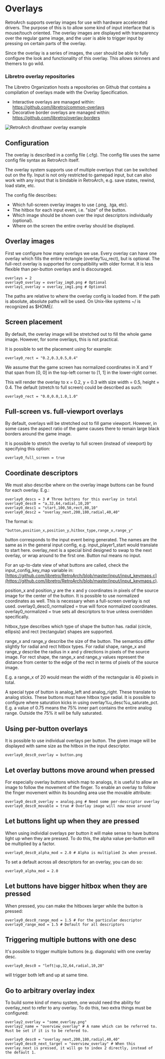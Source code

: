 # Overlays

RetroArch supports overlay images for use with hardware accelerated drivers. The purpose of this is to allow some kind of input interface that is mouse/touch oriented. The overlay images are displayed with transparency over the regular game image, and the 
user is able to trigger input by pressing on certain parts of the overlay.

Since the overlay is a series of images, the user should be able to fully configure the look and functionality of this overlay. This allows skinners and themers to go wild.

### Libretro overlay repositories
The Libretro Organization hosts a repositories on Github that contains a compilation of overlays made with the Overlay Specification. 

* Interactive overlays are managed within: https://github.com/libretro/common-overlays
* Decorative border overlays are managed within: https://github.com/libretro/overlay-borders

![RetroArch dinothawr overlay example](https://wiki.libretro.com/images/5/5c/Retroarch-dinothawr-overlay.jpg "RetroArch dinothawr overlay example")

## Configuration

The overlay is described in a config file (.cfg). The config file uses the same config 
file syntax as RetroArch itself.

The overlay system supports use of multiple overlays that can be switched out on the fly. 
Input is not only restricted to gamepad input, but can also work with any input that is 
bindable in RetroArch, e.g. save states, rewind, load state, etc.

The config file describes:

- Which full-screen overlay images to use (.png, .tga, etc).
- The hitbox for each input event, i.e. "size" of the button.
- Which image should be shown over the input descriptors individually (optional).
- Where on the screen the entire overlay should be displayed.

## Overlay images

First we configure how many overlays we use. Every overlay can have one overlay which fills 
the entire rectangle (overlay%u_rect), but is optional. The full-rect overlay is supported 
for compatibility with older format. It is less flexible than per-button overlays and 
is discouraged.

    overlays = 2
    overlay0_overlay = overlay_img0.png # Optional
    overlay1_overlay = overlay_img1.png # Optional

The paths are relative to where the overlay config is loaded from. If the path is absolute, 
absolute paths will be used. On Unix-like systems ~/ is recognized as $HOME/.

## Screen placement

By default, the overlay image will be stretched out to fill the whole game image. However, 
for some overlays, this is not practical.

It is possible to set the placement using for example:

    overlay0_rect = "0.2,0.3,0.5,0.4"

We assume that the game screen has normalized coordinates in X and Y that span from [0, 0] in 
the top-left corner to [1, 1] in the lower-right corner.

This will render the overlay to x = 0.2, y = 0.3 with size width = 0.5, height = 0.4. The 
default (stretch to full screen) could be described as such:

    overlay0_rect = "0.0,0.0,1.0,1.0"

## Full-screen vs. full-viewport overlays

By default, overlays will be stretched out to fill game viewport. However, in some cases the 
aspect ratio of the game causes there to remain large black borders around the game image. 

It is possible to stretch the overlay to full screen (instead of viewport) by specifying this option:

    overlay0_full_screen = true

## Coordinate descriptors

We must also describe where on the overlay image buttons can be found for each overlay. E.g.:

    overlay0_descs = 3 # Three buttons for this overlay in total
    overlay0_desc0 = "a,32,64,radial,10,20"
    overlay0_desc1 = "start,100,50,rect,80,10"
    overlay0_desc2 = "overlay_next,200,180,radial,40,40"

The format is:

    "button,position_x,position_y,hitbox_type,range_x,range_y"

button corresponds to the input event being generated. The names are the same as in the 
general input config, e.g. input_player1_start would translate to start here. overlay_next is a 
special bind designed to swap to the next overlay, or wrap around to the first one. 
Button nul means no input.

For an up-to-date view of what buttons are called, check the input_config_key_map variable in: 
[https://github.com/libretro/RetroArch/blob/master/input/input_keymaps.c](https://github.com/libretro/RetroArch/blob/master/input/input_keymaps.c).

position_x and position_y are the x and y coordinates in pixels of the source image for the 
center of the button. It is possible to use normalized coordinates as well. This is necessary 
when a full-screen overlay is not used. overlay0_desc0_normalized = true will force normalized 
coordinates. overlay0_normalized = true sets all descriptors to true unless overridden specifically.

hitbox_type describes which type of shape the button has. radial (circle, ellipsis) and 
rect (rectangular) shapes are supported.

range_x and range_y describe the size of the button. The semantics differ slightly for radial 
and rect hitbox types. For radial shape, range_x and range_y describe the radius in x and y 
directions in pixels of the source image. For rect shape, the range_x and range_y values represent 
the distance from center to the edge of the rect in terms of pixels of the source image. 

E.g. a range_x of 20 would mean the width of the rectangular is 40 pixels in total.

A special type of button is analog_left and analog_right. These translate to analog sticks. 
These buttons must have hitbox type radial. It is possible to configure where saturation kicks in 
using overlay%u_desc%u_saturate_pct. E.g. a value of 0.75 means the 75% inner part contains the 
entire analog range. Outside the 75% it will be fully saturated.

## Using per-button overlays

It is possible to use individual overlays per button. The given image will be displayed with 
same size as the hitbox in the input descriptor.

    overlay0_desc0_overlay = button.png

## Let overlay buttons move around when pressed

For especially overlay buttons which map to analogs, it is useful to allow an image to follow 
the movement of the finger. To enable an overlay to follow the finger movement within its 
bounding area use the movable attribute:

    overlay0_desc0_overlay = analog.png # Need some per-descriptor overlay
    overlay0_desc0_movable = true # Overlay image will now move around

## Let buttons light up when they are pressed

When using individial overlays per button it will make sense to have buttons light up 
when they are pressed. To do this, the alpha value per-button will be multiplied by a factor.

    overlay0_desc0_alpha_mod = 2.0 # Alpha is multiplied 2x when pressed.

To set a default across all descriptors for an overlay, you can do so:

    overlay0_alpha_mod = 2.0

## Let buttons have bigger hitbox when they are pressed

When pressed, you can make the hitboxes larger while the button is pressed:

    overlay0_desc0_range_mod = 1.5 # For the particular descriptor
    overlay0_range_mod = 1.5 # Default for all descriptors

## Triggering multiple buttons with one desc

It's possible to trigger multiple buttons (e.g. diagonals) with one overlay desc.

    overlay0_desc0 = "left|up,32,64,radial,10,20"

will trigger both left and up at same time.

## Go to arbitrary overlay index

To build some kind of menu system, one would need the ability for overlay_next to 
refer to any overlay. To do this, two extra things must be configured:

    overlay2_overlay = "some_overlay.png"
    overlay2_name = "overview_overlay" # A name which can be referred to. Must be set if it is to be refered to.

    overlay0_desc0 = "overlay_next,200,180,radial,40,40"
    overlay0_desc0_next_target = "overview_overlay" # When this overlay_next is pressed, it will go to index 2 directly, instead of the default 1.
